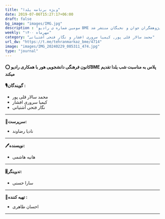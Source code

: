 ```yaml
---
title: "ویژه برنامه یلدا"
date: 2019-07-06T15:27:17+06:00
draft: false
bg_image: "images/IMG.jpg"
description : "سومین شماره ی رادیو BME پلاس به همت انجمن علمی مهندسی پزشکی دانشگاه آزاد اسلامی واحد تهران مرکز با همکاری باشگاه پژوهشگران جوان و نخبگان منتشر شد."
weekly: "مهرماه ۱۴۰۰"
category: "محمد سالار قلی پور, کیمیا سروری افشار و نگار فتحی آشتیانی"
url_dw: "https://t.me/tehranmarkaz_bme/4714"
image: "images/IMG_20240229_085311_474.jpg"
type: "journal"
---
```


#### ⭕️ کانون فرهنگی دانشجویی هور با همکاری رادیوBME پلاس به مناسبت شب یلدا تقدیم میکند


**🎙گویندگان :**

- محمد سالار قلی پور
- کیمیا سروری افشار
- نگار فتحی آشتیانی
----------------------------------------------
**📝سرپرست:**

- نادیا رضاوند
----------------------------------------------
**🖊نویسنده:**

- هانیه هاشمی 

----------------------------------------------
**🎚تدوینگر:**

- سارا حسنی
----------------------------------------------
**🧰تهیه کننده :**
- احسان طاهری

---------------------------------
